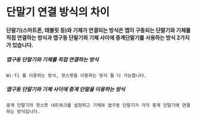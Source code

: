 # 단말기 연결 방식의 차이

#### 단말기(스마트폰, 태블릿 등)와 기체가 연결되는 방식은 앱이 구동되는 단말기와 기체를 직접 연결하는 방식과 앱구동 단말기와 기체 사이에 중계단말기를 사용하는 방식 2가지가 있습니다.
##### 앱구동 단말기와 기체를 직접 연결하는 방식
    Wi-fi 를 이용하는 방식, 핫스팟을 이용하는 방식 둘 다 가능합니다.
##### 앱구동 단말기와 기체 사이에 중계 단말을 이용하는 방식
    중계 단말기의 핫스팟 네트워크를 설정하고 기체와 앱구동 단말기가 각각 중계 단말기에 연결하는 방식입니다.